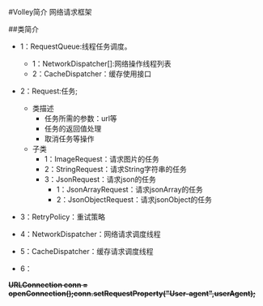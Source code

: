 #Volley简介
网络请求框架

##类简介

* 1：RequestQueue:线程任务调度。
	+ 1：NetworkDispatcher[]:网络操作线程列表
	+ 2：CacheDispatcher：缓存使用接口

* 2：Request:任务;
	* 类描述
		+ 任务所需的参数：url等
		+ 任务的返回值处理
		+ 取消任务等操作
	* 子类
		+ 1：ImageRequest：请求图片的任务
		+ 2：StringRequest：请求String字符串的任务
		+ 3：JsonRequest：请求json的任务
			+ 1：JsonArrayRequest：请求jsonArray的任务
			+ 2：JsonObjectRequest：请求jsonObject的任务
* 3：RetryPolicy：重试策略
* 4：NetworkDispatcher：网络请求调度线程
* 5：CacheDispatcher：缓存请求调度线程
* 6：



~~**URLConnection conn = openConnection();conn.setRequestProperty("User-agent",userAgent);**~~
